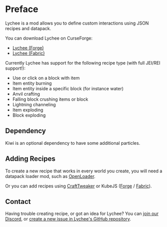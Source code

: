 # Preface

Lychee is a mod allows you to define custom interactions using JSON recipes and datapack.

You can download Lychee on CurseForge:

- [Lychee (Forge)](https://www.curseforge.com/minecraft/mc-mods/lychee)
- [Lychee (Fabric)](https://www.curseforge.com/minecraft/mc-mods/lychee-fabric)

Currently Lychee has support for the following recipe type (with full JEI/REI support!):

- Use or click on a block with item
- Item entity burning
- Item entity inside a specific block (for instance water)
- Anvil crafting
- Falling block crushing items or block
- Lightning channeling
- Item exploding
- Block exploding

## Dependency

Kiwi is an optional dependency to have some additional particles.

## Adding Recipes

To create a new recipe that works in every world you create, you will need a datapack loader mod, such as [OpenLoader](https://www.curseforge.com/minecraft/mc-mods/open-loader).

Or you can add recipes using [CraftTweaker](https://www.curseforge.com/minecraft/mc-mods/crafttweaker) or KubeJS ([Forge](https://www.curseforge.com/minecraft/mc-mods/kubejs-forge) / [Fabric](https://www.curseforge.com/minecraft/mc-mods/kubejs-fabric)).

## Contact

Having trouble creating recipe, or got an idea for Lychee? You can [join our Discord](http://discord.snownee.com/), or [create a new issue in Lychee's GitHub repository](https://github.com/Snownee/Lychee/issues).
